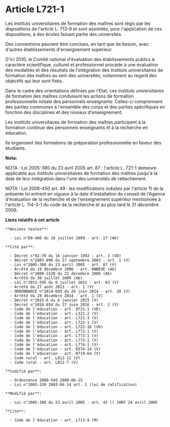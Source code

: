 # Article L721-1

Les instituts universitaires de formation des maîtres sont régis par les dispositions de l'article L. 713-9 et sont
assimilés, pour l'application de ces dispositions, à des écoles faisant partie des universités.

Des conventions peuvent être conclues, en tant que de besoin, avec d'autres établissements d'enseignement supérieur.

D'ici 2010, le Comité national d'évaluation des établissements publics à caractère scientifique, culturel et professionnel
procède à une évaluation des modalités et des résultats de l'intégration des instituts universitaires de formation des
maîtres au sein des universités, notamment au regard des objectifs qui leur sont fixés.

Dans le cadre des orientations définies par l'Etat, ces instituts universitaires de formation des maîtres conduisent les
actions de formation professionnelle initiale des personnels enseignants. Celles-ci comprennent des parties communes à
l'ensemble des corps et des parties spécifiques en fonction des disciplines et des niveaux d'enseignement.

Les instituts universitaires de formation des maîtres participent à la formation continue des personnels enseignants et à la
recherche en éducation.

Ils organisent des formations de préparation professionnelle en faveur des étudiants.

**Nota:**

NOTA : Loi 2005-380 du 23 avril 2005 art. 87 : l'article L. 721-1 demeure applicable aux instituts universitaires de
formation des maîtres jusqu'à la date de leur intégration dans l'une des universités de rattachement.

NOTA : Loi 2006-450 art. 49 : les modifications induites par l'article 11 de la présente loi entrent en vigueur à la date
d'installation du conseil de l'Agence d'évaluation de la recherche et de l'enseignement supérieur mentionnée à l'article L.
114-3-1 du code de la recherche et au plus tard le 31 décembre 2006.

**Liens relatifs à cet article**

	**Anciens textes**:

	  - Loi n°89-486 du 10 juillet 1989 - art. 17 (Ab)

	**Cité par**:

	  - Décret n°92-70 du 16 janvier 1992 - art. 3 (VD)
	  - Décret n°2003-896 du 17 septembre 2003 - art. 1 (V)
	  - Loi n°2005-380 du 23 avril 2005 - art. 87 (V)
	  - Arrêté du 19 décembre 2006 - art. ANNEXE (Ab)
	  - Décret n°2008-1520 du 22 décembre 2008 (Ab)
	  - Arrêté du 30 juillet 2009 (Ab)
	  - Loi n°2013-595 du 8 juillet 2013 - art. 83 (V)
	  - Arrêté du 27 août 2013 - art. 1 (V)
	  - ORDONNANCE n°2014-693 du 26 juin 2014 - art. 28 (V)
	  - Arrêté du 19 décembre 2014 - art. 1 (V)
	  - Décret n°2015-6 du 6 janvier 2015 (V)
	  - Décret n°2016-854 du 27 juin 2016 - art. 2 (V)
	  - Code de l'éducation - art. D721-1 (VD)
	  - Code de l'éducation - art. L321-2 (V)
	  - Code de l'éducation - art. L721-3 (V)
	  - Code de l'éducation - art. L722-1 (V)
	  - Code de l'éducation - art. L722-16 (VD)
	  - Code de l'éducation - art. L771-1 (V)
	  - Code de l'éducation - art. L772-1 (V)
	  - Code de l'éducation - art. L773-1 (V)
	  - Code de l'éducation - art. L774-1 (V)
	  - Code de l'éducation - art. R374-14 (V)
	  - Code de l'éducation - art. R719-64 (V)
	  - Code rural - art. L812-11 (V)
	  - Code rural - art. L812-7 (V)

	**Codifié par**:

	  - Ordonnance 2000-549 2000-06-15
	  - Loi n°2003-339 2003-04-14 art. 1 (loi de ratification)

	**Modifié par**:

	  - Loi n°2005-380 du 23 avril 2005 - art. 45 () JORF 24 avril 2005

	**Cite**:

	  - Code de l'éducation - art. L713-9 (M)
